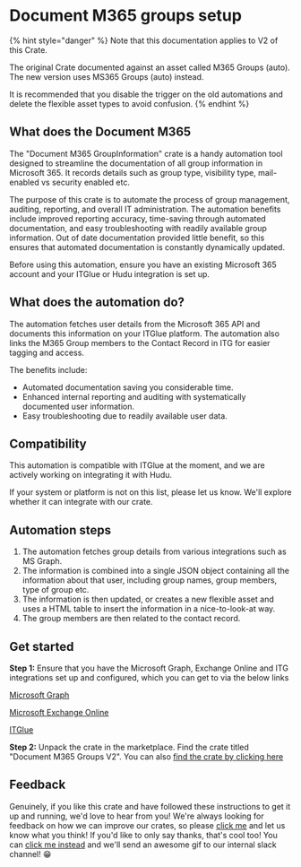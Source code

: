# Document M365 groups setup

{% hint style="danger" %}
Note that this documentation applies to V2 of this Crate.

The original Crate documented against an asset called M365 Groups (auto). The new version uses MS365 Groups (auto) instead.

It is recommended that you disable the trigger on the old automations and delete the flexible asset types to avoid confusion.
{% endhint %}

## What does the Document M365

The "Document M365 GroupInformation" crate is a handy automation tool designed to streamline the documentation of all group information in Microsoft 365. It records details such as group type, visibility type, mail-enabled vs security enabled etc.

The purpose of this crate is to automate the process of group management, auditing, reporting, and overall IT administration. The automation benefits include improved reporting accuracy, time-saving through automated documentation, and easy troubleshooting with readily available group information. Out of date documentation provided little benefit, so this ensures that automated documentation is constantly dynamically updated.

Before using this automation, ensure you have an existing Microsoft 365 account and your ITGlue or Hudu integration is set up.

## What does the automation do?

The automation fetches user details from the Microsoft 365 API and documents this information on your ITGlue platform. The automation also links the M365 Group members to the Contact Record in ITG for easier tagging and access.

The benefits include:

* Automated documentation saving you considerable time.
* Enhanced internal reporting and auditing with systematically documented user information.
* Easy troubleshooting due to readily available user data.

## Compatibility

This automation is compatible with ITGlue at the moment, and we are actively working on integrating it with Hudu.

If your system or platform is not on this list, please let us know. We'll explore whether it can integrate with our crate.

## Automation steps

1. The automation fetches group details from various integrations such as MS Graph.
2. The information is combined into a single JSON object containing all the information about that user, including group names, group members, type of group etc.
3. The information is then updated, or creates a new flexible asset and uses a HTML table to insert the information in a nice-to-look-at way.
4. The group members are then related to the contact record.

## Get started

**Step 1:** Ensure that you have the Microsoft Graph, Exchange Online and ITG integrations set up and configured, which you can get to via the below links

[Microsoft Graph](https://app.rewst.io/integrations/microsoft_graph)

[Microsoft Exchange Online](https://app.rewst.io/integrations/microsoft_exo)

[ITGlue](https://app.rewst.io/integrations/it_glue)

**Step 2:** Unpack the crate in the marketplace. Find the crate titled "Document M365 Groups V2". You can also [find the crate by clicking here](https://app.rewst.io/marketplace/crates/ad23cb3a-d4fb-4066-91d1-719ea95a6355)

## Feedback

Genuinely, if you like this crate and have followed these instructions to get it up and running, we'd love to hear from you! We're always looking for feedback on how we can improve our crates, so please [click me](mailto:roc@rewst.io) and let us know what you think! If you'd like to only say thanks, that's cool too! You can [click me instead](https://engine.rewst.io/webhooks/custom/trigger/db81c9a8-13f7-458a-9306-287054605844/c47fdd7f-4075-47a8-ba92-94e790e67c06?crate=DocumentGroups) and we'll send an awesome gif to our internal slack channel! 😁
